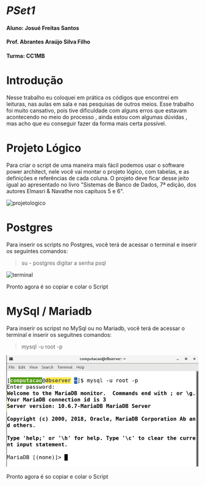 
# *PSet1*
#### Aluno: Josué Freitas Santos
#### Prof. Abrantes Araújo Silva Filho
#### Turma: CC1MB


# Introdução
Nesse trabalho eu coloquei em prática os códigos que encontrei em leituras, nas aulas em sala e nas pesquisas de outros meios. Esse trabalho foi muito cansativo, pois tive dificuldade com alguns erros que estavam acontecendo no meio do processo , ainda estou com algumas dúvidas , mas acho que eu conseguir fazer da forma mais certa possível.



# Projeto Lógico
Para criar o script de uma maneira mais fácil podemos usar o software power architect, nele você vai montar o projeto lógico, com tabelas, e as definições e referências de cada coluna. O projeto deve ficar desse jeito igual ao apresentado no livro "Sistemas de Banco de Dados, 7ª edição, dos autores Elmasri & Navathe nos capituos 5 e 6".

![projetologico](https://user-images.githubusercontent.com/103330716/164912068-5ce88823-b775-41f3-a8b0-57f8e74463a7.png)

# Postgres
Para inserir os scripts no Postgres, você terá de acessar o terminal e inserir os seguintes comandos:
> su - postgres
> digitar a senha
> psql

![terminal](https://user-images.githubusercontent.com/103330716/164912022-28b15c64-9d08-4c8d-aef8-9a05c00d0016.png)


Pronto agora é so copiar e colar o Script


# MySql / Mariadb
Para inserir os scripst no MySql ou no Mariadb, você terá de acessar o terminal e inserir os seguitnes comandos:
> mysql -u root -p

![terminal](https://github.com/josuefreitassantos/uvv_bd_1_cc1mb/blob/main/Pset1/imagens/mysql.png?raw=true)

Pronto agora é so copiar e colar o Script
